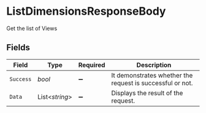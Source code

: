 # ListDimensionsResponseBody

Get the list of Views


## Fields

| Field                                                     | Type                                                      | Required                                                  | Description                                               |
| --------------------------------------------------------- | --------------------------------------------------------- | --------------------------------------------------------- | --------------------------------------------------------- |
| `Success`                                                 | *bool*                                                    | :heavy_minus_sign:                                        | It demonstrates whether the request is successful or not. |
| `Data`                                                    | List<*string*>                                            | :heavy_minus_sign:                                        | Displays the result of the request.                       |